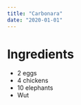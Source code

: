 ```yaml
---
title: "Carbonara"
date: "2020-01-01"
---
```

# Ingredients 
* 2 eggs
* 4 chickens
* 10 elephants
* Wut